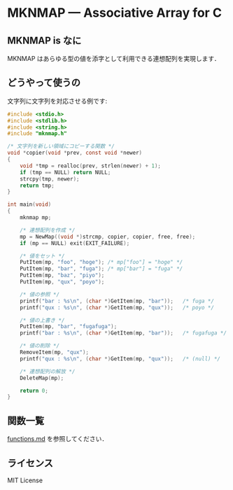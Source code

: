 # MKNMAP &#x2014; Associative Array for C

## MKNMAP is なに

MKNMAP はあらゆる型の値を添字として利用できる連想配列を実現します．

## どうやって使うの

文字列に文字列を対応させる例です:

```c
#include <stdio.h>
#include <stdlib.h>
#include <string.h>
#include "mknmap.h"

/* 文字列を新しい領域にコピーする関数 */
void *copier(void *prev, const void *newer)
{
	void *tmp = realloc(prev, strlen(newer) + 1);
	if (tmp == NULL) return NULL;
	strcpy(tmp, newer);
	return tmp;
}

int main(void)
{
	mknmap mp;

	/* 連想配列を作成 */
	mp = NewMap((void *)strcmp, copier, copier, free, free);
	if (mp == NULL) exit(EXIT_FAILURE);

	/* 値をセット */
	PutItem(mp, "foo", "hoge");	/* mp["foo"] = "hoge" */
	PutItem(mp, "bar", "fuga");	/* mp["bar"] = "fuga" */
	PutItem(mp, "baz", "piyo");
	PutItem(mp, "qux", "poyo");

	/* 値の参照 */
	printf("bar : %s\n", (char *)GetItem(mp, "bar"));	/* fuga */
	printf("qux : %s\n", (char *)GetItem(mp, "qux"));	/* poyo */

	/* 値の上書き */
	PutItem(mp, "bar", "fugafuga");
	printf("bar : %s\n", (char *)GetItem(mp, "bar"));	/* fugafuga */

	/* 値の削除 */
	RemoveItem(mp, "qux");
	printf("qux : %s\n", (char *)GetItem(mp, "qux"));	/* (null) */

	/* 連想配列の解放 */
	DeleteMap(mp);

	return 0;
}
```

## 関数一覧

[functions.md](functions.md) を参照してください．

## ライセンス

MIT License
